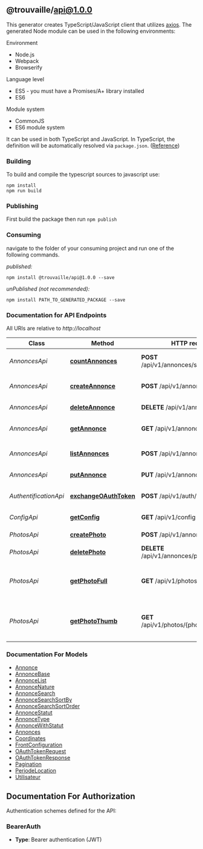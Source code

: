 ## @trouvaille/api@1.0.0

This generator creates TypeScript/JavaScript client that utilizes [axios](https://github.com/axios/axios). The generated Node module can be used in the following environments:

Environment

- Node.js
- Webpack
- Browserify

Language level

- ES5 - you must have a Promises/A+ library installed
- ES6

Module system

- CommonJS
- ES6 module system

It can be used in both TypeScript and JavaScript. In TypeScript, the definition will be automatically resolved via `package.json`. ([Reference](https://www.typescriptlang.org/docs/handbook/declaration-files/consumption.html))

### Building

To build and compile the typescript sources to javascript use:

```
npm install
npm run build
```

### Publishing

First build the package then run `npm publish`

### Consuming

navigate to the folder of your consuming project and run one of the following commands.

_published:_

```
npm install @trouvaille/api@1.0.0 --save
```

_unPublished (not recommended):_

```
npm install PATH_TO_GENERATED_PACKAGE --save
```

### Documentation for API Endpoints

All URIs are relative to _http://localhost_

| Class                 | Method                                                                   | HTTP request                                 | Description                                            |
| --------------------- | ------------------------------------------------------------------------ | -------------------------------------------- | ------------------------------------------------------ |
| _AnnoncesApi_         | [**countAnnonces**](docs/AnnoncesApi.md#countannonces)                   | **POST** /api/v1/annonces/search/count       | Récupérer le nombre d\&#39;annonces                    |
| _AnnoncesApi_         | [**createAnnonce**](docs/AnnoncesApi.md#createannonce)                   | **POST** /api/v1/annonces                    | Créer une nouvelle annonce                             |
| _AnnoncesApi_         | [**deleteAnnonce**](docs/AnnoncesApi.md#deleteannonce)                   | **DELETE** /api/v1/annonces/{id}             | Supprimer une annonce                                  |
| _AnnoncesApi_         | [**getAnnonce**](docs/AnnoncesApi.md#getannonce)                         | **GET** /api/v1/annonces/{id}                | Récupérer une annonce par son ID                       |
| _AnnoncesApi_         | [**listAnnonces**](docs/AnnoncesApi.md#listannonces)                     | **POST** /api/v1/annonces/search/list        | Récupérer toutes les annonces                          |
| _AnnoncesApi_         | [**putAnnonce**](docs/AnnoncesApi.md#putannonce)                         | **PUT** /api/v1/annonces/{id}                | Mettre à jour une annonce                              |
| _AuthentificationApi_ | [**exchangeOAuthToken**](docs/AuthentificationApi.md#exchangeoauthtoken) | **POST** /api/v1/auth/token                  | Échanger le code OAuth pour un token                   |
| _ConfigApi_           | [**getConfig**](docs/ConfigApi.md#getconfig)                             | **GET** /api/v1/config                       | Récupérer la configuration                             |
| _PhotosApi_           | [**createPhoto**](docs/PhotosApi.md#createphoto)                         | **POST** /api/v1/annonces/photos             | Ajouter une photo                                      |
| _PhotosApi_           | [**deletePhoto**](docs/PhotosApi.md#deletephoto)                         | **DELETE** /api/v1/annonces/photos/{photoId} | Supprimer une photo                                    |
| _PhotosApi_           | [**getPhotoFull**](docs/PhotosApi.md#getphotofull)                       | **GET** /api/v1/photos/{photoId}/full        | Récupérer le contenu d\&#39;une photo en taille réelle |
| _PhotosApi_           | [**getPhotoThumb**](docs/PhotosApi.md#getphotothumb)                     | **GET** /api/v1/photos/{photoId}/thumb       | Récupérer le contenu d\&#39;une photo en miniature     |

### Documentation For Models

- [Annonce](docs/Annonce.md)
- [AnnonceBase](docs/AnnonceBase.md)
- [AnnonceList](docs/AnnonceList.md)
- [AnnonceNature](docs/AnnonceNature.md)
- [AnnonceSearch](docs/AnnonceSearch.md)
- [AnnonceSearchSortBy](docs/AnnonceSearchSortBy.md)
- [AnnonceSearchSortOrder](docs/AnnonceSearchSortOrder.md)
- [AnnonceStatut](docs/AnnonceStatut.md)
- [AnnonceType](docs/AnnonceType.md)
- [AnnonceWithStatut](docs/AnnonceWithStatut.md)
- [Annonces](docs/Annonces.md)
- [Coordinates](docs/Coordinates.md)
- [FrontConfiguration](docs/FrontConfiguration.md)
- [OAuthTokenRequest](docs/OAuthTokenRequest.md)
- [OAuthTokenResponse](docs/OAuthTokenResponse.md)
- [Pagination](docs/Pagination.md)
- [PeriodeLocation](docs/PeriodeLocation.md)
- [Utilisateur](docs/Utilisateur.md)

<a id="documentation-for-authorization"></a>

## Documentation For Authorization

Authentication schemes defined for the API:
<a id="BearerAuth"></a>

### BearerAuth

- **Type**: Bearer authentication (JWT)
